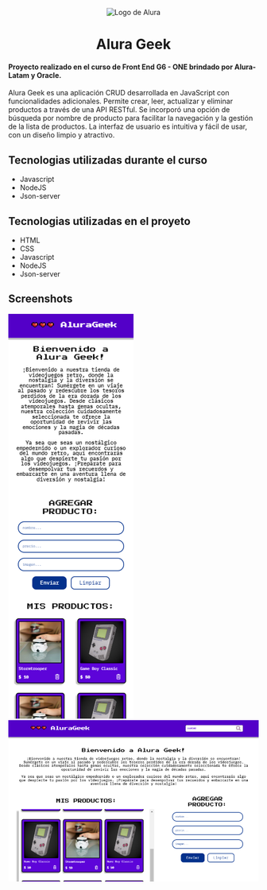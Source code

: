 <p align="center"> <img src="https://github.com/MonicaHillman/aluraplay-requisicoes/blob/main/img/logo.png" alt="Logo de Alura"> </p>

<h1 align="center">Alura Geek</h1>

<h4>Proyecto realizado en el curso de Front End G6 - ONE brindado por Alura-Latam y Oracle.</h4>

<p>Alura Geek es una aplicación CRUD desarrollada en JavaScript con funcionalidades adicionales. Permite crear, leer, actualizar y eliminar productos a través de una API RESTful. Se incorporó una opción de búsqueda por nombre de producto para facilitar la navegación y la gestión de la lista de productos. La interfaz de usuario es intuitiva y fácil de usar, con un diseño limpio y atractivo.</p>

## Tecnologias utilizadas durante el curso
* Javascript
* NodeJS
* Json-server

## Tecnologias utilizadas en el proyeto
* HTML
* CSS
* Javascript
* NodeJS
* Json-server

## Screenshots
![Screenshot de la pantalla inicial version mobile de AluraGeeñ](https://github.com/Agustingomez98/Alura-geek/blob/main/img/img-readme/mobile.png)
![Screenshot version de escritorio do AlurGeek](https://github.com/Agustingomez98/Alura-geek/blob/main/img/img-readme/escritorio.png)

